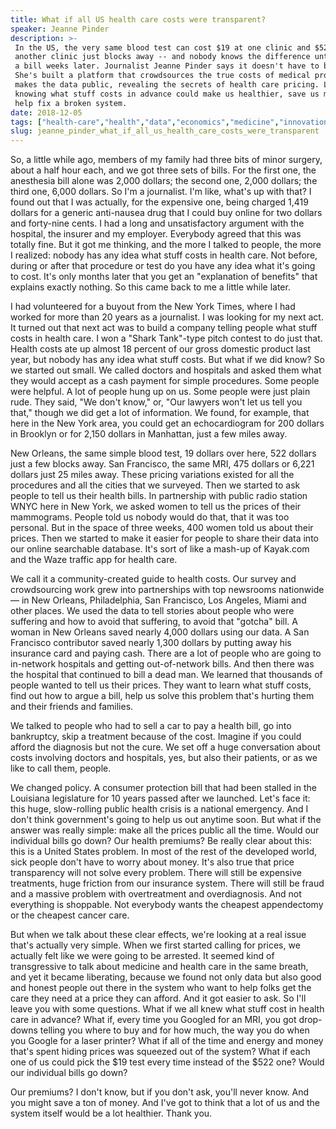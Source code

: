 ```yaml
---
title: What if all US health care costs were transparent?
speaker: Jeanne Pinder
description: >-
 In the US, the very same blood test can cost $19 at one clinic and $522 at
 another clinic just blocks away -- and nobody knows the difference until they get
 a bill weeks later. Journalist Jeanne Pinder says it doesn't have to be this way.
 She's built a platform that crowdsources the true costs of medical procedures and
 makes the data public, revealing the secrets of health care pricing. Learn how
 knowing what stuff costs in advance could make us healthier, save us money -- and
 help fix a broken system.
date: 2018-12-05
tags: ["health-care","health","data","economics","medicine","innovation","technology","crowdsourcing","public-health","social-change","united-states","society"]
slug: jeanne_pinder_what_if_all_us_health_care_costs_were_transparent
---
```


So, a little while ago, members of my family had three bits of minor surgery, about a half
hour each, and we got three sets of bills. For the first one, the anesthesia bill alone
was 2,000 dollars; the second one, 2,000 dollars; the third one, 6,000 dollars. So I'm a
journalist. I'm like, what's up with that? I found out that I was actually, for the
expensive one, being charged 1,419 dollars for a generic anti-nausea drug that I could buy
online for two dollars and forty-nine cents. I had a long and unsatisfactory argument with
the hospital, the insurer and my employer. Everybody agreed that this was totally fine.
But it got me thinking, and the more I talked to people, the more I realized: nobody has
any idea what stuff costs in health care. Not before, during or after that procedure or
test do you have any idea what it's going to cost. It's only months later that you get an
"explanation of benefits" that explains exactly nothing. So this came back to me a little
while later.

I had volunteered for a buyout from the New York Times, where I had worked for more than
20 years as a journalist. I was looking for my next act. It turned out that next act was
to build a company telling people what stuff costs in health care. I won a "Shark
Tank"-type pitch contest to do just that. Health costs ate up almost 18 percent of our
gross domestic product last year, but nobody has any idea what stuff costs. But what if we
did know? So we started out small. We called doctors and hospitals and asked them what
they would accept as a cash payment for simple procedures. Some people were helpful. A lot
of people hung up on us. Some people were just plain rude. They said, "We don't know," or,
"Our lawyers won't let us tell you that," though we did get a lot of information. We
found, for example, that here in the New York area, you could get an echocardiogram for
200 dollars in Brooklyn or for 2,150 dollars in Manhattan, just a few miles
away.

New Orleans, the same simple blood test, 19 dollars over here, 522 dollars just a few
blocks away. San Francisco, the same MRI, 475 dollars or 6,221 dollars just 25 miles away.
These pricing variations existed for all the procedures and all the cities that we
surveyed. Then we started to ask people to tell us their health bills. In partnership with
public radio station WNYC here in New York, we asked women to tell us the prices of their
mammograms. People told us nobody would do that, that it was too personal. But in the
space of three weeks, 400 women told us about their prices. Then we started to make it
easier for people to share their data into our online searchable database. It's sort of
like a mash-up of Kayak.com and the Waze traffic app for health care.

We call it a community-created guide to health costs. Our survey and crowdsourcing work
grew into partnerships with top newsrooms nationwide — in New Orleans, Philadelphia, San
Francisco, Los Angeles, Miami and other places. We used the data to tell stories about
people who were suffering and how to avoid that suffering, to avoid that "gotcha" bill. A
woman in New Orleans saved nearly 4,000 dollars using our data. A San Francisco
contributor saved nearly 1,300 dollars by putting away his insurance card and paying cash.
There are a lot of people who are going to in-network hospitals and getting out-of-network
bills. And then there was the hospital that continued to bill a dead man. We learned that
thousands of people wanted to tell us their prices. They want to learn what stuff costs,
find out how to argue a bill, help us solve this problem that's hurting them and their
friends and families.

We talked to people who had to sell a car to pay a health bill, go into bankruptcy, skip a
treatment because of the cost. Imagine if you could afford the diagnosis but not the
cure. We set off a huge conversation about costs involving doctors and hospitals, yes, but
also their patients, or as we like to call them, people.

We changed policy. A consumer protection bill that had been stalled in the Louisiana
legislature for 10 years passed after we launched. Let's face it: this huge, slow-rolling
public health crisis is a national emergency. And I don't think government's going to help
us out anytime soon. But what if the answer was really simple: make all the prices public
all the time. Would our individual bills go down? Our health premiums? Be really clear
about this: this is a United States problem. In most of the rest of the developed world,
sick people don't have to worry about money. It's also true that price transparency will
not solve every problem. There will still be expensive treatments, huge friction from our
insurance system. There will still be fraud and a massive problem with overtreatment and
overdiagnosis. And not everything is shoppable. Not everybody wants the cheapest
appendectomy or the cheapest cancer care.

But when we talk about these clear effects, we're looking at a real issue that's actually
very simple. When we first started calling for prices, we actually felt like we were going
to be arrested. It seemed kind of transgressive to talk about medicine and health care in
the same breath, and yet it became liberating, because we found not only data but also
good and honest people out there in the system who want to help folks get the care they
need at a price they can afford. And it got easier to ask. So I'll leave you with some
questions. What if we all knew what stuff cost in health care in advance? What if, every
time you Googled for an MRI, you got drop-downs telling you where to buy and for how much,
the way you do when you Google for a laser printer? What if all of the time and energy and
money that's spent hiding prices was squeezed out of the system? What if each one of us
could pick the $19 test every time instead of the $522 one? Would our individual bills go
down?

Our premiums? I don't know, but if you don't ask, you'll never know. And you might save a
ton of money. And I've got to think that a lot of us and the system itself would be a lot
healthier. Thank you.

<!--
ad_duration=3.33
comment_count=86
event="TED Residency"
external_start_time=0
has_talk_citation=0
intro_duration=11.82
is_subtitle_required="False"
is_talk_featured="True"
language="en"
language_swap="False"
native_language="en"
number_of_related_talks=6
number_of_speakers=1
number_of_subtitled_videos=19
number_of_tags=12
number_of_talk_download_languages=20
number_of_talk_more_resources=0
number_of_talk_recommendations=1
number_of_talks_take_actions=2
post_ad_duration=0.83
published_timestamp="2019-02-20 15:43:56"
recording_date="2018-12-05"
speaker_description="Journalist"
speaker_is_published=1
speaker_name="Jeanne Pinder"
talk_more_resources=[]
talk_name="What if all US health care costs were transparent?"
talk_recommendations_blurb="More resources curated by Jeanne Pinder"
talks_tags=["health-care","health","data","economics","medicine","innovation","technology","crowdsourcing","public-health","social-change","united-states","society"]
url_audio="https://download.ted.com/talks/JeannePinder_2018S.mp3?apikey=acme-roadrunner"
url_photo_speaker="https://pe.tedcdn.com/images/ted/ab105080c6cc911f0c02227243799f0e8e6e0b24_254x191.jpg"
url_photo_talk="https://s3.amazonaws.com/talkstar-photos/uploads/892ae3ed-e100-46a8-b254-fb696e583acb/JeannePinder_2018S-embed.jpg"
url_webpage="https://www.ted.com/talks/jeanne_pinder_what_if_all_us_health_care_costs_were_transparent"
video_type_name="TED Stage Talk"
-->